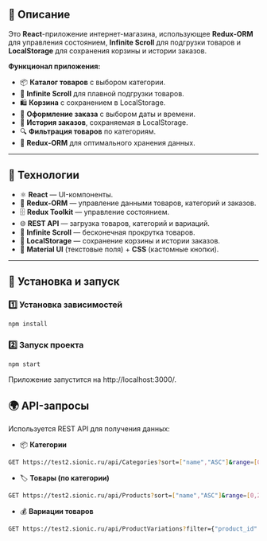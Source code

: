 ## 📖 Описание

Это **React**-приложение интернет-магазина, использующее **Redux-ORM** для управления состоянием, **Infinite Scroll** для подгрузки товаров и **LocalStorage** для сохранения корзины и истории заказов.  

**Функционал приложения:**
- 📦 **Каталог товаров** с выбором категории.
- 📜 **Infinite Scroll** для плавной подгрузки товаров.
- 🛍️ **Корзина** с сохранением в LocalStorage.
- 📅 **Оформление заказа** с выбором даты и времени.
- 📝 **История заказов**, сохраняемая в LocalStorage.
- 🔍 **Фильтрация товаров** по категориям.
- 🔄 **Redux-ORM** для оптимального хранения данных.

---

## 🚀 **Технологии**
- ⚛ **React** — UI-компоненты.
- 🔄 **Redux-ORM** — управление данными товаров, категорий и заказов.
- 🗄 **Redux Toolkit** — управление состоянием.
- 🌐 **REST API** — загрузка товаров, категорий и вариаций.
- 📜 **Infinite Scroll** — бесконечная прокрутка товаров.
- 💾 **LocalStorage** — сохранение корзины и истории заказов.
- 🎨 **Material UI** (текстовые поля) + **CSS** (кастомные кнопки).

---

## 🔧 **Установка и запуск**

### 1️⃣ Установка зависимостей
```sh
npm install
```
### 2️⃣ Запуск проекта
```sh
npm start
```
Приложение запустится на http://localhost:3000/.

## 🌍 API-запросы
Используется REST API для получения данных:

- 📦 **Категории**
```sh
GET https://test2.sionic.ru/api/Categories?sort=["name","ASC"]&range=[0,24]
```
- 🏷️ **Товары (по категории)**
```sh
GET https://test2.sionic.ru/api/Products?sort=["name","ASC"]&range=[0,24]&filter={"category_id":20}
```
- 💰 **Вариации товаров**
```sh
GET https://test2.sionic.ru/api/ProductVariations?filter={"product_id":1001}
```
